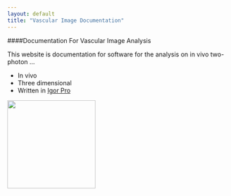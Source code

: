 ```yaml
---
layout: default
title: "Vascular Image Documentation"
---
```


####Documentation For Vascular Image Analysis


This website is documentation for software for the analysis on in vivo two-photon ...  

- In vivo
- Three dimensional
- Written in [Igor Pro][1]

<IMG SRC="../images/frontpage_example1.jpg" align="center" width="200">

[1]: http:/wavemetrics.com
